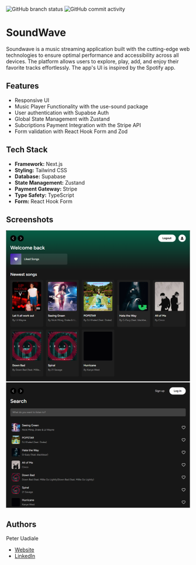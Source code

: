 ![GitHub branch status](https://img.shields.io/github/checks-status/peterxavier01/spotify-clone-v1/main)
![GitHub commit activity](https://img.shields.io/github/commit-activity/t/peterxavier01/spotify-clone-v1)

# SoundWave

Soundwave is a music streaming application built with the cutting-edge web technologies to ensure optimal performance and accessibility across all devices. The platform allows users to explore, play, add, and enjoy their favorite tracks effortlessly. The app's UI is inspired by the Spotify app.

## Features

- Responsive UI
- Music Player Functionality with the use-sound package
- User authentication with Supabse Auth
- Global State Management with Zustand
- Subcriptions Payment Integration with the Stripe API
- Form validation with React Hook Form and Zod

## Tech Stack

- **Framework:** Next.js
- **Styling:** Tailwind CSS
- **Database:** Supabase
- **State Management:** Zustand
- **Payment Gateway:** Stripe
- **Type Safety:** TypeScript
- **Form:** React Hook Form

## Screenshots

![App Screenshot](public/images/screenshot.png)
![App Screenshot](public/images/screenshot-2.png)


## Authors

Peter Uadiale

- [Website](https://www.peteruadiale.com/)
- [LinkedIn](https://www.linkedin.com/in/peter-o-uadiale-69541a19a/)
